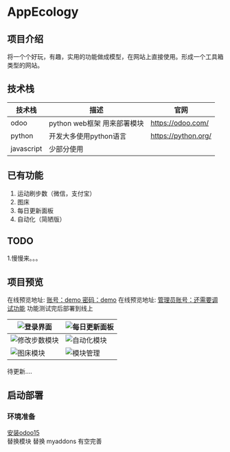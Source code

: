# AppEcology
## 项目介绍
将一个个好玩，有趣，实用的功能做成模型，在网站上直接使用。形成一个工具箱类型的网站。
## 技术栈

| 技术栈        | 描述        | 官网                  |
|------------|-----------|---------------------|
| odoo       | python web框架 用来部署模块 | https://odoo.com/   |
| python     | 开发大多使用python语言 | https://python.org/ |
| javascript | 少部分使用     |  |


## 已有功能
1. 运动刷步数（微信，支付宝）
2. 图床
3. 每日更新面板
4. 自动化（简陋版）

## TODO
1.慢慢来。。。


## 项目预览

在线预览地址: [账号：demo 密码：demo](http://124.221.153.111:8069/)
在线预览地址: [管理员账号：还需要调试功能](http://124.221.153.111:8069/)
功能测试完后部署到线上

| ![登录界面](http://124.221.153.111:8069//web/content/505?access_token=9d27ba47-5292-4280-8868-39f8d6aabcf8) | ![每日更新面板](http://124.221.153.111:8069//web/content/510?access_token=50e09ef0-f526-400d-a01e-8d70e43a4bc9) |
|-----------------------------------------------------------|--------------------------------------------------------|
| ![修改步数模块](http://124.221.153.111:8069//web/content/507?access_token=6fe2b79c-23d8-4ba3-9c0b-132bcea1492d)    | ![自动化模块](http://124.221.153.111:8069//web/content/512?access_token=d26e244e-175c-4621-991b-d6c738140773)  |
| ![图床模块](http://124.221.153.111:8069//web/content/511?access_token=874f33ec-f964-41a0-baa5-d71b4e31bb1f)     | ![模块管理](https://www.youlai.tech/files/blog/stock.png)  |
待更新....

## 启动部署

### 环境准备

[安装odoo15](https://github.com/odoo/odoo)  
替换模块 替换 myaddons 有空完善
